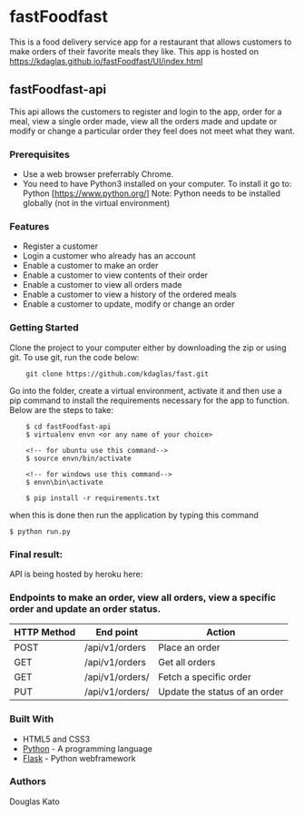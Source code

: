 # fastFoodfast

This is a food delivery service app for a restaurant that allows customers to make orders of their favorite meals they like.
This app is hosted on 
https://kdaglas.github.io/fastFoodfast/UI/index.html

## fastFoodfast-api

This api allows the customers to register and login to the app, order for a meal, view a single order made, view all the orders made and update or modify or change a particular order they feel does not meet what they want.

### Prerequisites

- Use a web browser preferrably Chrome.
- You need to have Python3 installed on your computer. To install it go to:
  Python [https://www.python.org/]
Note: Python needs to be installed globally (not in the virtual environment)

### Features

- Register a customer
- Login a customer who already has an account
- Enable a customer to make an order
- Enable a customer to view contents of their order
- Enable a customer to view all orders made
- Enable a customer to view a history of the ordered meals
- Enable a customer to update, modify or change an order

### Getting Started

Clone the project to your computer either by downloading the zip or using git.
To use git, run the code below:
```
    git clone https://github.com/kdaglas/fast.git
```

Go into the folder, create a virtual environment, activate it and then use a pip command to install the requirements necessary for the app to function. Below are the steps to take:
```
    $ cd fastFoodfast-api
    $ virtualenv envn <or any name of your choice>

    <!-- for ubuntu use this command-->
    $ source envn/bin/activate

    <!-- for windows use this command-->
    $ envn\bin\activate

    $ pip install -r requirements.txt
```

when this is done then run the application by typing this command
```
$ python run.py
```

### Final result:

API is being hosted by heroku here:


### Endpoints to make an order, view all orders, view a specific order and update an order status.

 HTTP Method | End point | Action
-------|-------|-------
 POST | /api/v1/orders | Place an order
 GET | /api/v1/orders | Get all orders
 GET | /api/v1/orders/<orderId> | Fetch a specific order
 PUT | /api/v1/orders/<orderId> | Update the status of an order

### Built With

- HTML5 and CSS3
- [Python](https://www.python.org/) - A programming language
- [Flask](https://flask.pocoo.org/) - Python webframework

### Authors

Douglas Kato
